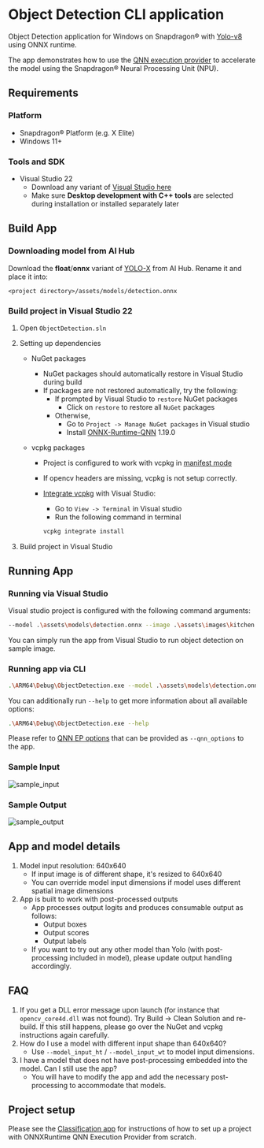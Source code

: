 # Object Detection CLI application

Object Detection application for Windows on Snapdragon® with [Yolo-v8](https://aihub.qualcomm.com/compute/models/yolov8_det) using ONNX runtime.

The app demonstrates how to use the [QNN execution provider](https://onnxruntime.ai/docs/execution-providers/QNN-ExecutionProvider.html) to accelerate the model using the Snapdragon® Neural Processing Unit (NPU).

## Requirements

### Platform

- Snapdragon® Platform (e.g. X Elite)
- Windows 11+

### Tools and SDK

- Visual Studio 22
  - Download any variant of [Visual Studio here](https://visualstudio.microsoft.com/vs/)
  - Make sure **Desktop development with C++ tools** are selected during installation or installed separately later

## Build App

### Downloading model from AI Hub

Download the **float**/**onnx** variant of [YOLO-X](https://aihub.qualcomm.com/compute/models/yolox) from AI Hub.
Rename it and place it into:
```
<project directory>/assets/models/detection.onnx
```

### Build project in Visual Studio 22

1. Open `ObjectDetection.sln`
2. Setting up dependencies
   - NuGet packages
     - NuGet packages should automatically restore in Visual Studio during build
     - If packages are not restored automatically, try the following:
       - If prompted by Visual Studio to `restore` NuGet packages
         - Click on `restore` to restore all `NuGet` packages
       - Otherwise,
         - Go to `Project -> Manage NuGet packages` in Visual studio
         - Install [ONNX-Runtime-QNN](https://www.nuget.org/packages/Microsoft.ML.OnnxRuntime.QNN) 1.19.0

   - vcpkg packages
     - Project is configured to work with vcpkg in [manifest mode](https://learn.microsoft.com/en-us/vcpkg/concepts/manifest-mode)
     - If opencv headers are missing, vcpkg is not setup correctly.
     - [Integrate vcpkg]((https://learn.microsoft.com/en-us/vcpkg/commands/integrate#vcpkg-integrate-install)) with Visual Studio:
         - Go to `View -> Terminal` in Visual studio
         - Run the following command in terminal

         ```bash
         vcpkg integrate install
         ```

3. Build project in Visual Studio

## Running App

### Running via Visual Studio

Visual studio project is configured with the following command arguments:

```bash
--model .\assets\models\detection.onnx --image .\assets\images\kitchen.jpg
```

You can simply run the app from Visual Studio to run object detection on sample image.

### Running app via CLI

```bash
.\ARM64\Debug\ObjectDetection.exe --model .\assets\models\detection.onnx --image .\assets\images\kitchen.jpg
```

You can additionally run `--help` to get more information about all available options:

```bash
.\ARM64\Debug\ObjectDetection.exe --help
```

Please refer to [QNN EP options](https://onnxruntime.ai/docs/execution-providers/QNN-ExecutionProvider.html#configuration-options) that can be provided as `--qnn_options` to the app.

### Sample Input

![sample_input](assets/images/kitchen.jpg)

### Sample Output

![sample_output](assets/images/sample_outputs/kitchen_output.jpg)

## App and model details

1. Model input resolution: 640x640
    - If input image is of different shape, it's resized to 640x640
    - You can override model input dimensions if model uses different spatial image dimensions
2. App is built to work with post-processed outputs
    - App processes output logits and produces consumable output as follows:
        - Output boxes
        - Output scores
        - Output labels
    - If you want to try out any other model than Yolo (with post-processing included in model), please update output handling accordingly.

## FAQ

1. If you get a DLL error message upon launch (for instance that
   `opencv_core4d.dll` was not found). Try Build -> Clean Solution and
   re-build. If this still happens, please go over the NuGet and vcpkg
   instructions again carefully.
2. How do I use a model with different input shape than 640x640?
   - Use `--model_input_ht` / `--model_input_wt` to model input dimensions.
3. I have a model that does not have post-processing embedded into the model. Can I still use the app?
   - You will have to modify the app and add the necessary post-processing to accommodate that models.

## Project setup

Please see the [Classification app](../Classification/README.md) for
instructions of how to set up a project with ONNXRuntime QNN Execution Provider
from scratch.
